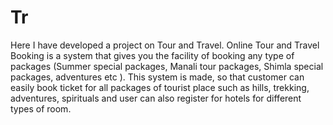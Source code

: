 # Tr
Here I have developed a project on Tour and Travel. Online Tour and Travel Booking is a system that gives you the facility of booking any type of packages (Summer special packages, Manali tour packages, Shimla special packages, adventures etc ). This system is made, so that customer can easily book ticket for all packages of tourist place such as hills, trekking, adventures, spirituals and user can also register for hotels for different types of room.
